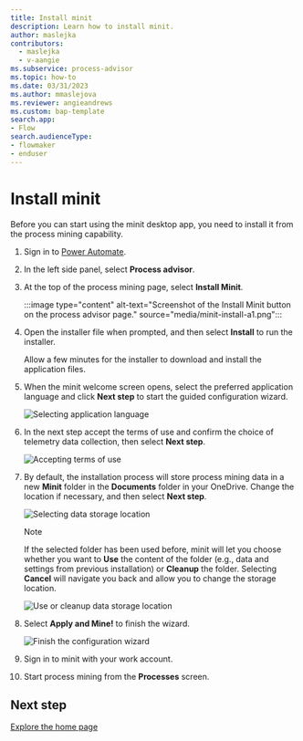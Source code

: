 ```yaml
---
title: Install minit
description: Learn how to install minit.
author: maslejka
contributors:
  - maslejka
  - v-aangie
ms.subservice: process-advisor
ms.topic: how-to
ms.date: 03/31/2023
ms.author: mmaslejova
ms.reviewer: angieandrews
ms.custom: bap-template
search.app:
- Flow
search.audienceType:
- flowmaker
- enduser
---
```


# Install minit

Before you can start using the minit desktop app, you need to install it from the process mining capability.

1. Sign in to [Power Automate](https://make.powerautomate.com).

1. In the left side panel, select **Process advisor**.

1. At the top of the process mining page, select **Install Minit**.

   :::image type="content" alt-text="Screenshot of the Install Minit button on the process advisor page." source="media/minit-install-a1.png":::

1. Open the installer file when prompted, and then select **Install** to run the installer.

   Allow a few minutes for the installer to download and install the application files.

1. When the minit welcome screen opens, select the preferred application language and click **Next step** to start the guided configuration wizard.
   
     ![Selecting application language](https://user-images.githubusercontent.com/38796638/225323801-2ad2fb68-dbdc-40a5-ab27-5e4aaa87160d.png)

1. In the next step accept the terms of use and confirm the choice of telemetry data collection, then select **Next step**.
   
     ![Accepting terms of use](https://user-images.githubusercontent.com/38796638/225324015-b250d378-cfa0-40e2-b253-921809d15a90.png)

1. By default, the installation process will store process mining data in a new **Minit** folder in the **Documents** folder in your OneDrive. Change the location if necessary, and then select **Next step**.
   
     ![Selecting data storage location](https://user-images.githubusercontent.com/38796638/225324736-a998ee4f-f2eb-4a5c-8b89-6fc1c5d49f79.png)

   > [!NOTE]
   >
   > If the selected folder has been used before, minit will let you choose whether you want to **Use** the content of the folder (e.g., data and settings from previous installation) or **Cleanup** the folder. Selecting **Cancel** will navigate you back and allow you to change the storage location.
   > 
   > ![Use or cleanup data storage location](https://user-images.githubusercontent.com/38796638/225324930-56237c13-a28c-4ded-9575-aed46edb67f7.png)

1. Select **Apply and Mine!** to finish the wizard.
   
     ![Finish the configuration wizard](https://user-images.githubusercontent.com/38796638/225324326-71dc5ad8-829c-41e3-a911-e01177a17160.png)


1. Sign in to minit with your work account.

1. Start process mining from the **Processes** screen.

## Next step

[Explore the home page](process-hub.md)
